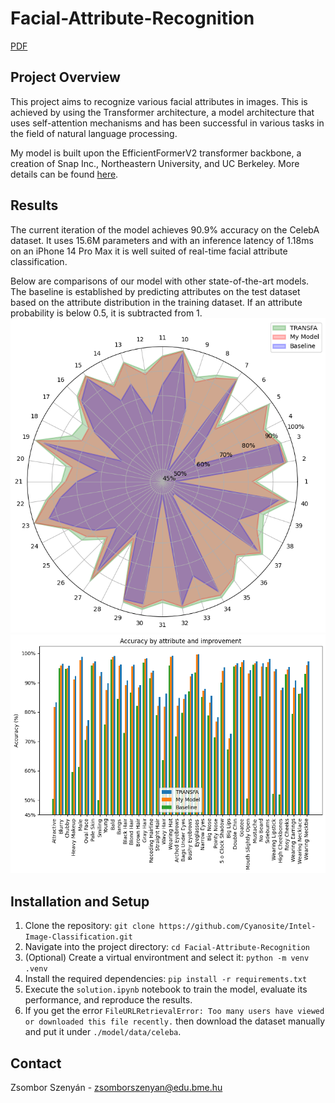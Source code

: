 # Facial-Attribute-Recognition

[PDF](paper.pdf)

## Project Overview

This project aims to recognize various facial attributes in images. This is achieved by using the Transformer architecture, a model architecture that uses self-attention mechanisms and has been successful in various tasks in the field of natural language processing.

My model is built upon the EfficientFormerV2 transformer backbone, a creation of Snap Inc., Northeastern University, and UC Berkeley. More details can be found [here](https://github.com/snap-research/EfficientFormer).

## Results

The current iteration of the model achieves 90.9% accuracy on the CelebA dataset.
It uses 15.6M parameters and with an inference latency of 1.18ms on an iPhone 14 Pro Max it is well suited of real-time facial attribute classification.

Below are comparisons of our model with other state-of-the-art models. The baseline is established by predicting attributes on the test dataset based on the attribute distribution in the training dataset. If an attribute probability is below 0.5, it is subtracted from 1.
![Comparison of results with other models in a Radar Plot](images/radarplot.png)
![Comparison of results with other models in a Bar Chart](images/barchart.png)

## Installation and Setup

1. Clone the repository: `git clone https://github.com/Cyanosite/Intel-Image-Classification.git`
2. Navigate into the project directory: `cd Facial-Attribute-Recognition`
3. (Optional) Create a virtual environtment and select it: `python -m venv .venv`
4. Install the required dependencies: `pip install -r requirements.txt`
5. Execute the `solution.ipynb` notebook to train the model, evaluate its performance, and reproduce the results.
6. If you get the error `FileURLRetrievalError: Too many users have viewed or downloaded this file recently.` then download the dataset manually and put it under `./model/data/celeba`.

## Contact

Zsombor Szenyán - zsomborszenyan@edu.bme.hu
